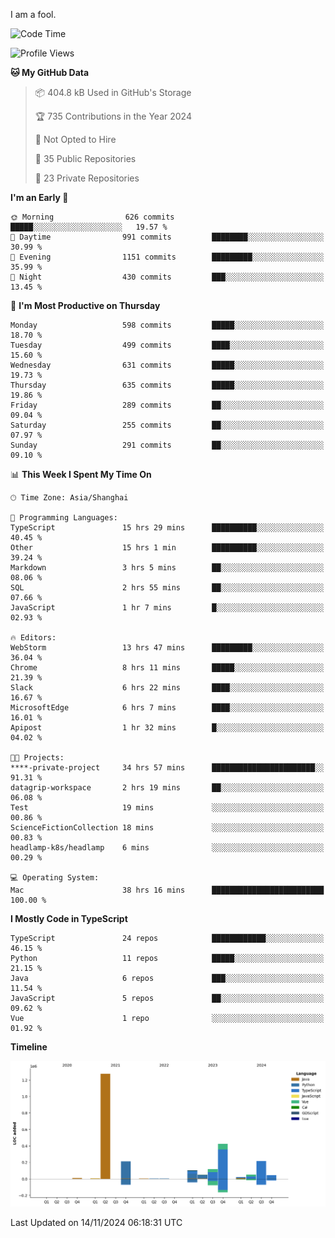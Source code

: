 I am a fool.

<!--START_SECTION:waka-->
![Code Time](http://img.shields.io/badge/Code%20Time-2%2C090%20hrs%208%20mins-blue)

![Profile Views](http://img.shields.io/badge/Profile%20Views-1-blue)

**🐱 My GitHub Data** 

> 📦 404.8 kB Used in GitHub's Storage 
 > 
> 🏆 735 Contributions in the Year 2024
 > 
> 🚫 Not Opted to Hire
 > 
> 📜 35 Public Repositories 
 > 
> 🔑 23 Private Repositories 
 > 
**I'm an Early 🐤** 

```text
🌞 Morning                626 commits         █████░░░░░░░░░░░░░░░░░░░░   19.57 % 
🌆 Daytime                991 commits         ████████░░░░░░░░░░░░░░░░░   30.99 % 
🌃 Evening                1151 commits        █████████░░░░░░░░░░░░░░░░   35.99 % 
🌙 Night                  430 commits         ███░░░░░░░░░░░░░░░░░░░░░░   13.45 % 
```
📅 **I'm Most Productive on Thursday** 

```text
Monday                   598 commits         █████░░░░░░░░░░░░░░░░░░░░   18.70 % 
Tuesday                  499 commits         ████░░░░░░░░░░░░░░░░░░░░░   15.60 % 
Wednesday                631 commits         █████░░░░░░░░░░░░░░░░░░░░   19.73 % 
Thursday                 635 commits         █████░░░░░░░░░░░░░░░░░░░░   19.86 % 
Friday                   289 commits         ██░░░░░░░░░░░░░░░░░░░░░░░   09.04 % 
Saturday                 255 commits         ██░░░░░░░░░░░░░░░░░░░░░░░   07.97 % 
Sunday                   291 commits         ██░░░░░░░░░░░░░░░░░░░░░░░   09.10 % 
```


📊 **This Week I Spent My Time On** 

```text
🕑︎ Time Zone: Asia/Shanghai

💬 Programming Languages: 
TypeScript               15 hrs 29 mins      ██████████░░░░░░░░░░░░░░░   40.45 % 
Other                    15 hrs 1 min        ██████████░░░░░░░░░░░░░░░   39.24 % 
Markdown                 3 hrs 5 mins        ██░░░░░░░░░░░░░░░░░░░░░░░   08.06 % 
SQL                      2 hrs 55 mins       ██░░░░░░░░░░░░░░░░░░░░░░░   07.66 % 
JavaScript               1 hr 7 mins         █░░░░░░░░░░░░░░░░░░░░░░░░   02.93 % 

🔥 Editors: 
WebStorm                 13 hrs 47 mins      █████████░░░░░░░░░░░░░░░░   36.04 % 
Chrome                   8 hrs 11 mins       █████░░░░░░░░░░░░░░░░░░░░   21.39 % 
Slack                    6 hrs 22 mins       ████░░░░░░░░░░░░░░░░░░░░░   16.67 % 
MicrosoftEdge            6 hrs 7 mins        ████░░░░░░░░░░░░░░░░░░░░░   16.01 % 
Apipost                  1 hr 32 mins        █░░░░░░░░░░░░░░░░░░░░░░░░   04.02 % 

🐱‍💻 Projects: 
****-private-project     34 hrs 57 mins      ███████████████████████░░   91.31 % 
datagrip-workspace       2 hrs 19 mins       ██░░░░░░░░░░░░░░░░░░░░░░░   06.08 % 
Test                     19 mins             ░░░░░░░░░░░░░░░░░░░░░░░░░   00.86 % 
ScienceFictionCollection 18 mins             ░░░░░░░░░░░░░░░░░░░░░░░░░   00.83 % 
headlamp-k8s/headlamp    6 mins              ░░░░░░░░░░░░░░░░░░░░░░░░░   00.29 % 

💻 Operating System: 
Mac                      38 hrs 16 mins      █████████████████████████   100.00 % 
```

**I Mostly Code in TypeScript** 

```text
TypeScript               24 repos            ████████████░░░░░░░░░░░░░   46.15 % 
Python                   11 repos            █████░░░░░░░░░░░░░░░░░░░░   21.15 % 
Java                     6 repos             ███░░░░░░░░░░░░░░░░░░░░░░   11.54 % 
JavaScript               5 repos             ██░░░░░░░░░░░░░░░░░░░░░░░   09.62 % 
Vue                      1 repo              ░░░░░░░░░░░░░░░░░░░░░░░░░   01.92 % 
```



**Timeline**

![Lines of Code chart](https://raw.githubusercontent.com/VeejaLiu/VeejaLiu/master/assets/bar_graph.png)


 Last Updated on 14/11/2024 06:18:31 UTC
<!--END_SECTION:waka-->
